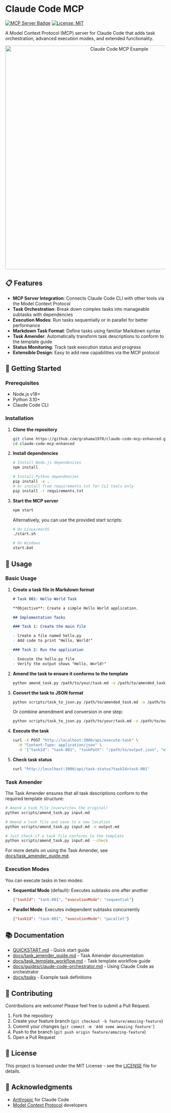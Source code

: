 # Claude Code MCP

[![MCP Server Badge](https://img.shields.io/badge/MCP%20Server-Enhanced-brightgreen)](https://github.com/grahama1970/claude-code-mcp-enhanced)
[![License: MIT](https://img.shields.io/badge/License-MIT-yellow.svg)](https://opensource.org/licenses/MIT)

A Model Context Protocol (MCP) server for Claude Code that adds task orchestration, advanced execution modes, and extended functionality.

<p align="center">
  <img src="assets/claude_code_multistep_example.png" alt="Claude Code MCP Example" width="700"/>
</p>

## 📋 Features

- **MCP Server Integration**: Connects Claude Code CLI with other tools via the Model Context Protocol
- **Task Orchestration**: Break down complex tasks into manageable subtasks with dependencies
- **Execution Modes**: Run tasks sequentially or in parallel for better performance
- **Markdown Task Format**: Define tasks using familiar Markdown syntax
- **Task Amender**: Automatically transform task descriptions to conform to the template guide
- **Status Monitoring**: Track task execution status and progress
- **Extensible Design**: Easy to add new capabilities via the MCP protocol

## 🚀 Getting Started

### Prerequisites

- Node.js v18+
- Python 3.10+
- Claude Code CLI

### Installation

1. **Clone the repository**

   ```bash
   git clone https://github.com/grahama1970/claude-code-mcp-enhanced.git
   cd claude-code-mcp-enhanced
   ```

2. **Install dependencies**

   ```bash
   # Install Node.js dependencies
   npm install
   
   # Install Python dependencies
   pip install -e .
   # Or install from requirements.txt for CLI tools only
   pip install -r requirements.txt
   ```

3. **Start the MCP server**

   ```bash
   npm start
   ```

   Alternatively, you can use the provided start scripts:

   ```bash
   # On Linux/macOS
   ./start.sh

   # On Windows
   start.bat
   ```

## 🔧 Usage

### Basic Usage

1. **Create a task file in Markdown format**

   ```markdown
   # Task 001: Hello World Task

   **Objective**: Create a simple Hello World application.

   ## Implementation Tasks

   ### Task 1: Create the main file

   - Create a file named hello.py
   - Add code to print "Hello, World!"

   ### Task 2: Run the application

   - Execute the hello.py file
   - Verify the output shows "Hello, World!"
   ```

2. **Amend the task to ensure it conforms to the template**

   ```bash
   python amend_task.py /path/to/your/task.md -o /path/to/amended_task.md
   ```

3. **Convert the task to JSON format**

   ```bash
   python scripts/task_to_json.py /path/to/amended_task.md -o /path/to/output.json
   ```

   Or combine amendment and conversion in one step:

   ```bash
   python scripts/task_to_json.py /path/to/your/task.md -o /path/to/output.json
   ```

4. **Execute the task**

   ```bash
   curl -X POST "http://localhost:3000/api/execute-task" \
     -H "Content-Type: application/json" \
     -d '{"taskId": "task-001", "taskPath": "/path/to/output.json", "executionMode": "sequential"}'
   ```

5. **Check task status**

   ```bash
   curl "http://localhost:3000/api/task-status?taskId=task-001"
   ```

### Task Amender

The Task Amender ensures that all task descriptions conform to the required template structure:

```bash
# Amend a task file (overwrites the original)
python scripts/amend_task.py input.md

# Amend a task file and save to a new location
python scripts/amend_task.py input.md -o output.md

# Just check if a task file conforms to the template
python scripts/amend_task.py input.md --check
```

For more details on using the Task Amender, see [docs/task_amender_guide.md](docs/task_amender_guide.md).

### Execution Modes

You can execute tasks in two modes:

- **Sequential Mode** (default): Executes subtasks one after another
  ```json
  {"taskId": "task-001", "executionMode": "sequential"}
  ```

- **Parallel Mode**: Executes independent subtasks concurrently
  ```json
  {"taskId": "task-001", "executionMode": "parallel"}
  ```

## 📚 Documentation

- [QUICKSTART.md](QUICKSTART.md) - Quick start guide
- [docs/task_amender_guide.md](docs/task_amender_guide.md) - Task Amender documentation
- [docs/task_template_workflow.md](docs/task_template_workflow.md) - Task template workflow guide
- [docs/guides/claude-code-orchestrator.md](docs/guides/claude-code-orchestrator.md) - Using Claude Code as orchestrator
- [docs/tasks](docs/tasks) - Example task definitions

## 🤝 Contributing

Contributions are welcome! Please feel free to submit a Pull Request.

1. Fork the repository
2. Create your feature branch (`git checkout -b feature/amazing-feature`)
3. Commit your changes (`git commit -m 'Add some amazing feature'`)
4. Push to the branch (`git push origin feature/amazing-feature`)
5. Open a Pull Request

## 📜 License

This project is licensed under the MIT License - see the [LICENSE](LICENSE) file for details.

## 🙏 Acknowledgments

- [Anthropic](https://www.anthropic.com/) for Claude Code
- [Model Context Protocol](https://github.com/google-deepmind/model-context-protocol) developers